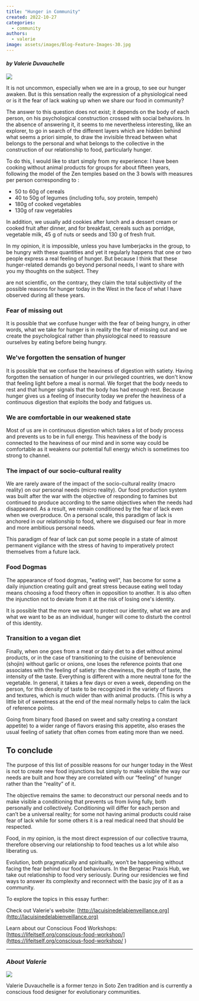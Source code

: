 ```yaml
---
title: "Hunger in Community"
created: 2022-10-27
categories: 
  - community
authors: 
  - valerie
image: assets/images/Blog-Feature-Images-30.jpg
---
```


#### _by Valerie Duvauchelle_

![](assets/images/Blog-Feature-Images-30-1024x576.jpg)

It is not uncommon, especially when we are in a group, to see our hunger awaken. But is this sensation really the expression of a physiological need or is it the fear of lack waking up when we share our food in community?

  
The answer to this question does not exist; it depends on the body of each person, on his psychological construction crossed with social behaviors. In the absence of answering it, it seems to me nevertheless interesting, like an explorer, to go in search of the different layers which are hidden behind what seems a priori simple, to draw the invisible thread between what belongs to the personal and what belongs to the collective in the construction of our relationship to food, particularly hunger.

To do this, I would like to start simply from my experience: I have been cooking without animal products for groups for about fifteen years, following the model of the Zen temples based on the 3 bowls with measures per person corresponding to :

- 50 to 60g of cereals
- 40 to 50g of legumes (including tofu, soy protein, tempeh)
- 180g of cooked vegetables
- 130g of raw vegetables

In addition, we usually add cookies after lunch and a dessert cream or cooked fruit after dinner, and for breakfast, cereals such as porridge, vegetable milk, 45 g of nuts or seeds and 130 g of fresh fruit.

In my opinion, it is impossible, unless you have lumberjacks in the group, to be hungry with these quantities and yet it regularly happens that one or two people express a real feeling of hunger. But because I think that these hunger-related demands go beyond personal needs, I want to share with you my thoughts on the subject. They

are not scientific, on the contrary, they claim the total subjectivity of the possible reasons for hunger today in the West in the face of what I have observed during all these years.

### Fear of missing out

It is possible that we confuse hunger with the fear of being hungry, in other words, what we take for hunger is in reality the fear of missing out and we create the psychological rather than physiological need to reassure ourselves by eating before being hungry.

### We've forgotten the sensation of hunger

It is possible that we confuse the heaviness of digestion with satiety. Having forgotten the sensation of hunger in our privileged countries, we don't know that feeling light before a meal is normal. We forget that the body needs to rest and that hunger signals that the body has had enough rest. Because hunger gives us a feeling of insecurity today we prefer the heaviness of a continuous digestion that exploits the body and fatigues us.

### We are comfortable in our weakened state

Most of us are in continuous digestion which takes a lot of body process and prevents us to be in full energy. This heaviness of the body is connected to the heaviness of our mind and in some way could be comfortable as it weakens our potential full energy which is sometimes too strong to channel.  

### The impact of our socio-cultural reality

We are rarely aware of the impact of the socio-cultural reality (macro reality) on our personal needs (micro reality). Our food production system was built after the war with the objective of responding to famines but continued to produce according to the same objectives when the needs had disappeared. As a result, we remain conditioned by the fear of lack even when we overproduce. On a personal scale, this paradigm of lack is anchored in our relationship to food, where we disguised our fear in more and more ambitious personal needs.

This paradigm of fear of lack can put some people in a state of almost permanent vigilance with the stress of having to imperatively protect themselves from a future lack.

### Food Dogmas

The appearance of food dogmas, "eating well", has become for some a daily injunction creating guilt and great stress because eating well today means choosing a food theory often in opposition to another. It is also often the injunction not to deviate from it at the risk of losing one's identity.

It is possible that the more we want to protect our identity, what we are and what we want to be as an individual, hunger will come to disturb the control of this identity.  

### Transition to a vegan diet

Finally, when one goes from a meat or dairy diet to a diet without animal products, or in the case of transitioning to the cuisine of benevolence (shojin) without garlic or onions, one loses the reference points that one associates with the feeling of satiety: the chewiness, the depth of taste, the intensity of the taste. Everything is different with a more neutral tone for the vegetable. In general, it takes a few days or even a week, depending on the person, for this density of taste to be recognized in the variety of flavors and textures, which is much wider than with animal products. (This is why a little bit of sweetness at the end of the meal normally helps to calm the lack of reference points.

Going from binary food (based on sweet and salty creating a constant appetite) to a wider range of flavors erasing this appetite, also erases the usual feeling of satiety that often comes from eating more than we need.

## To conclude

The purpose of this list of possible reasons for our hunger today in the West is not to create new food injunctions but simply to make visible the way our needs are built and how they are correlated with our “feeling” of hunger rather than the “reality” of it.

The objective remains the same: to deconstruct our personal needs and to make visible a conditioning that prevents us from living fully, both personally and collectively. Conditioning will differ for each person and can’t be a universal reality; for some not having animal products could raise fear of lack while for some others it is a real medical need that should be respected.

Food, in my opinion, is the most direct expression of our collective trauma, therefore observing our relationship to food teaches us a lot while also liberating us.

Evolution, both pragmatically and spiritually, won’t be happening without facing the fear behind our food behaviours. In the Bergerac Praxis Hub, we take out relationship to food very seriously. During our residencies we find ways to answer its complexity and reconnect with the basic joy of it as a community.

To explore the topics in this essay further:

Check out Valerie's website: [http://lacuisinedelabienveillance.org](http://lacuisinedelabienveillance.org)

Learn about our Conscious Food Workshops: [https://lifeitself.org/conscious-food-workshop/](https://lifeitself.org/conscious-food-workshop/ )

* * *

### _About Valerie_

![](assets/images/star-portrait--1024x683.jpg)

Valerie Duvauchelle is a former tenzo in Soto Zen tradition and is currently a conscious food designer for evolutionary communities.
